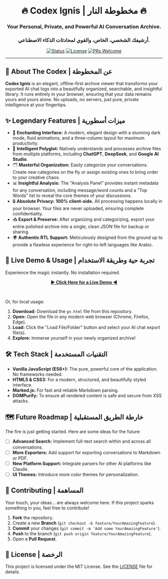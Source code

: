 <div align="center">

# 🔥 Codex Ignis | مخطوطة النار 🔥
### Your Personal, Private, and Powerful AI Conversation Archive.
### أرشيفك الشخصي، الخاص، والقوي لمحادثات الذكاء الاصطناعي.

[![Status](https://img.shields.io/badge/status-active-success.svg)](https://github.com/seif4d/Codex-Ignis)
[![License](https://img.shields.io/badge/license-MIT-blue.svg)](/LICENSE)
[![PRs Welcome](https://img.shields.io/badge/PRs-welcome-brightgreen.svg?style=flat-square)](http://makeapullrequest.com)

</div>

---

## 📜 About The Codex | عن المخطوطة

**Codex Ignis** is an elegant, offline-first archive viewer that transforms your exported AI chat logs into a beautifully organized, searchable, and insightful library. It runs entirely in your browser, ensuring that your data remains yours and yours alone. No uploads, no servers, just pure, private intelligence at your fingertips.

## ✨ Legendary Features | ميزات أسطورية

-   🔮 **Enchanting Interface:** A modern, elegant design with a stunning dark mode, fluid animations, and a three-column layout for maximum productivity.
-   🧠 **Intelligent Polyglot:** Natively understands and processes archive files from multiple platforms, including **ChatGPT**, **DeepSeek**, and **Google AI Studio**.
-   🗂️ **Masterful Organization:** Easily categorize your conversations. Create new categories on the fly or assign existing ones to bring order to your creative chaos.
-   📊 **Insightful Analysis:** The "Analysis Panel" provides instant metadata for any conversation, including message/word counts and a "Top Words" list to reveal the core themes of your discussions.
-   🔒 **Absolute Privacy:** **100% client-side.** All processing happens locally in your browser. Your files are never uploaded, ensuring complete confidentiality.
-   📥 **Export & Preserve:** After organizing and categorizing, export your entire polished archive into a single, clean JSON file for backup or sharing.
-   🌍 **Authentic RTL Support:** Meticulously designed from the ground up to provide a flawless experience for right-to-left languages like Arabic.

## 🚀 Live Demo & Usage | تجربة حية وطريقة الاستخدام

Experience the magic instantly. No installation required.

<div align="center">

**[► Click Here for a Live Demo ◄](https://seif4d.github.io/Codex-Ignis/)**
</div>

<br>

Or, for local usage:
1.  **Download:** Download the `gn.html` file from this repository.
2.  **Open:** Open the file in any modern web browser (Chrome, Firefox, Edge).
3.  **Load:** Click the "Load File/Folder" button and select your AI chat export file(s).
4.  **Explore:** Immerse yourself in your newly organized archive!

## 🛠️ Tech Stack | التقنيات المستخدمة

-   **Vanilla JavaScript (ES6+):** The pure, powerful core of the application. No frameworks needed.
-   **HTML5 & CSS3:** For a modern, structured, and beautifully styled interface.
-   **Marked.js:** For fast and reliable Markdown parsing.
-   **DOMPurify:** To ensure all rendered content is safe and secure from XSS attacks.

## 🗺️ Future Roadmap | خارطة الطريق المستقبلية

The fire is just getting started. Here are some ideas for the future:

-   [ ] **Advanced Search:** Implement full-text search within and across all conversations.
-   [ ] **More Exporters:** Add support for exporting conversations to Markdown or PDF.
-   [ ] **New Platform Support:** Integrate parsers for other AI platforms like Claude.
-   [ ] **UI Themes:** Introduce more color themes for personalization.

## 🤝 Contributing | المساهمة

Your touch, your ideas... are always welcome here. If this project sparks something in you, feel free to contribute!

1.  **Fork** the repository.
2.  Create a new **Branch** (`git checkout -b feature/YourAmazingFeature`).
3.  **Commit** your changes (`git commit -m 'Add some YourAmazingFeature'`).
4.  **Push** to the branch (`git push origin feature/YourAmazingFeature`).
5.  Open a **Pull Request**.

## 📄 License | الرخصة

This project is licensed under the MIT License. See the [LICENSE](/LICENSE) file for details.
